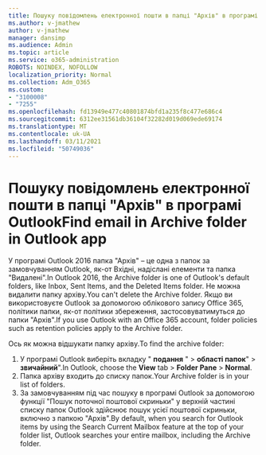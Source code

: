 ```yaml
---
title: Пошуку повідомлень електронної пошти в папці "Архів" в програмі Outlook
ms.author: v-jmathew
author: v-jmathew
manager: dansimp
ms.audience: Admin
ms.topic: article
ms.service: o365-administration
ROBOTS: NOINDEX, NOFOLLOW
localization_priority: Normal
ms.collection: Adm_O365
ms.custom:
- "3100008"
- "7255"
ms.openlocfilehash: fd13949e477c40801874bfd1a235f8c477e686c4
ms.sourcegitcommit: 6312ee31561db36104f32282d019d069ede69174
ms.translationtype: MT
ms.contentlocale: uk-UA
ms.lasthandoff: 03/11/2021
ms.locfileid: "50749036"
---
```

# <a name="find-email-in-archive-folder-in-outlook-app"></a><span data-ttu-id="6d23a-102">Пошуку повідомлень електронної пошти в папці "Архів" в програмі Outlook</span><span class="sxs-lookup"><span data-stu-id="6d23a-102">Find email in Archive folder in Outlook app</span></span>

<span data-ttu-id="6d23a-103">У програмі Outlook 2016 папка "Архів" – це одна з папок за замовчуванням Outlook, як-от Вхідні, надіслані елементи та папка "Видалені".</span><span class="sxs-lookup"><span data-stu-id="6d23a-103">In Outlook 2016, the Archive folder is one of Outlook's default folders, like Inbox, Sent Items, and the Deleted Items folder.</span></span> <span data-ttu-id="6d23a-104">Не можна видалити папку архіву.</span><span class="sxs-lookup"><span data-stu-id="6d23a-104">You can't delete the Archive folder.</span></span> <span data-ttu-id="6d23a-105">Якщо ви використовуєте Outlook за допомогою облікового запису Office 365, політики папки, як-от політики збереження, застосовуватимуться до папки "Архів".</span><span class="sxs-lookup"><span data-stu-id="6d23a-105">If you use Outlook with an Office 365 account, folder policies such as retention policies apply to the Archive folder.</span></span>

<span data-ttu-id="6d23a-106">Ось як можна відшукати папку архіву.</span><span class="sxs-lookup"><span data-stu-id="6d23a-106">To find the archive folder:</span></span>

1. <span data-ttu-id="6d23a-107">У програмі Outlook виберіть вкладку " **подання** " > **області папок**"  >  **звичайний**".</span><span class="sxs-lookup"><span data-stu-id="6d23a-107">In Outlook, choose the **View** tab > **Folder Pane** > **Normal**.</span></span>
2. <span data-ttu-id="6d23a-108">Папка архіву входить до списку папок.</span><span class="sxs-lookup"><span data-stu-id="6d23a-108">Your Archive folder is in your list of folders.</span></span>
3. <span data-ttu-id="6d23a-109">За замовчуванням під час пошуку в програмі Outlook за допомогою функції "Пошук поточної поштової скриньки" у верхній частині списку папок Outlook здійснює пошук усієї поштової скриньки, включно з папкою "Архів".</span><span class="sxs-lookup"><span data-stu-id="6d23a-109">By default, when you search for Outlook items by using the Search Current Mailbox feature at the top of your folder list, Outlook searches your entire mailbox, including the Archive folder.</span></span>
